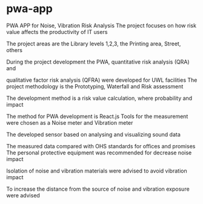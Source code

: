 # pwa-app
PWA APP for Noise, Vibration Risk Analysis
The project focuses on how risk value affects the productivity of IT users

The project areas are the Library levels 1,2,3, the Printing area, Street, others

During the project development the PWA, quantitative risk analysis (QRA) and

qualitative factor risk analysis (QFRA) were developed for UWL facilities
The project methodology is the Prototyping, Waterfall and Risk assessment

The development method is a risk value calculation, where probability and impact

The method for PWA development is React.js
Tools for the measurement were chosen as a Noise meter and Vibration meter

The developed sensor based on analysing and visualizing sound data

The measured data compared with OHS standards for offices and promises
The personal protective equipment was recommended for decrease noise impact

Isolation of noise and vibration materials were advised to avoid vibration impact

To increase the distance from the source of noise and vibration exposure were advised
